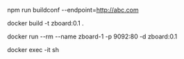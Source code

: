 npm run buildconf --endpoint=http://abc.com

docker build -t zboard:0.1 .

docker run --rm --name zboard-1 -p 9092:80 -d zboard:0.1

docker exec -it <container-id> sh